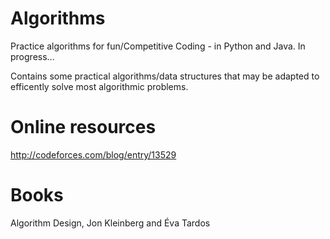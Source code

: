 # Algorithms
Practice algorithms  for fun/Competitive Coding - in Python and Java. In progress...

Contains some practical algorithms/data structures that may be adapted to efficently solve most algorithmic problems.

# Online resources
http://codeforces.com/blog/entry/13529

# Books
Algorithm Design, Jon Kleinberg and Éva Tardos
